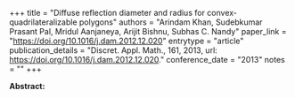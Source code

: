 +++
title = "Diffuse reflection diameter and radius for convex-quadrilateralizable polygons"
authors = "Arindam Khan, Sudebkumar Prasant Pal, Mridul Aanjaneya, Arijit Bishnu, Subhas C. Nandy"
paper_link = "https://doi.org/10.1016/j.dam.2012.12.020"
entrytype = "article"
publication_details = "Discret. Appl. Math., 161, 2013, url: <a href='https://doi.org/10.1016/j.dam.2012.12.020' target='_blank'>https://doi.org/10.1016/j.dam.2012.12.020</a>."
conference_date = "2013"
notes = ""
+++

<b>Abstract:</b>
